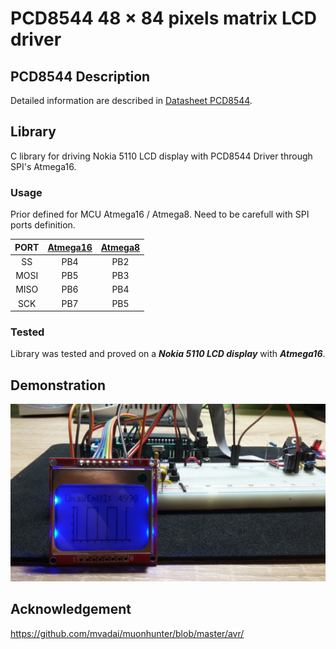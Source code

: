 # PCD8544 48 × 84 pixels matrix LCD driver

## PCD8544 Description
Detailed information are described in [Datasheet PCD8544](https://www.sparkfun.com/datasheets/LCD/Monochrome/Nokia5110.pdf).

## Library
C library for driving Nokia 5110 LCD display with PCD8544 Driver through SPI's Atmega16.

### Usage
Prior defined for MCU Atmega16 / Atmega8. Need to be carefull with SPI ports definition.

| PORT  | [Atmega16](http://ww1.microchip.com/downloads/en/devicedoc/doc2466.pdf) | [Atmega8](https://ww1.microchip.com/downloads/en/DeviceDoc/Atmel-2486-8-bit-AVR-microcontroller-ATmega8_L_datasheet.pdf) |
| :---: | :---: | :---: |
| SS | PB4 | PB2 |
| MOSI | PB5 | PB3 |
| MISO | PB6 | PB4 |
| SCK | PB7 | PB5 |

### Tested
Library was tested and proved on a **_Nokia 5110 LCD display_** with **_Atmega16_**.

## Demonstration
<img src="img/pcd8544.jpg" />

## Acknowledgement
https://github.com/mvadai/muonhunter/blob/master/avr/
